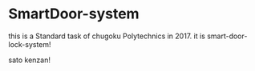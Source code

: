 # SmartDoor-system
this is a Standard task of chugoku Polytechnics in 2017. it is smart-door-lock-system!

sato kenzan!